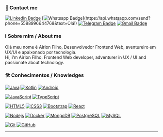 ### 📲 Contact me

[![Linkedin Badge](https://img.shields.io/badge/-LinkedIn-blue?style=flat-square&logo=Linkedin&logoColor=white&link=https://www.linkedin.com/in/airlonfilho/)](https://www.linkedin.com/in/airlonfilho/)
[![Whatsapp Badge](https://img.shields.io/badge/-Whatsapp-4CA143?style=flat-square&labelColor=4CA143&logo=whatsapp&logoColor=white&link=https://api.whatsapp.com/send?phone=5588996644768&text=Olá!)](https://api.whatsapp.com/send?phone=5588996644768&text=Olá!)
[![Telegram Badge](https://img.shields.io/badge/-Telegram-1ca0f1?style=flat-square&labelColor=1ca0f1&logo=telegram&logoColor=white&link=https://t.me/phyrllo)](https://t.me/phyrllo)
[![Gmail Badge](https://img.shields.io/badge/-Gmail-c14438?style=flat-square&logo=Gmail&logoColor=white&link=mailto:airlonfilho@alu.ufc.br)](mailto:airlonfilho@alu.ufc.br)

### ℹ️ Sobre mim / About me
Olá meu nome é Airlon Filho, Desenvolvedor Frontend Web, aventureiro em UX/UI e apaixonado por tecnologia. 
</br>
Hi, i'm Airlon Filho, Frontend Web developer, adventurer in UX / UI and passionate about technology.

### 🛠 Conhecimentos / Knowledges

[![Java](https://img.shields.io/badge/-Java-red?style=flat-square&logo=Java&logoColor=white&link=https://github.com/LuizCarlosAbbott/)](https://www.linkedin.com/in/airlonfilho/)
[![Kotlin](https://img.shields.io/badge/-Kotlin-blue?style=flat-square&logo=Kotlin&logoColor=white&link=https://github.com/LuizCarlosAbbott/)](https://www.linkedin.com/in/airlonfilho/)
[![Android](https://img.shields.io/badge/-Android-green?style=flat-square&logo=Android&logoColor=white&link=https://www.linkedin.com/in/airlonfilho/)](https://www.linkedin.com/in/airlonfilho/)

[![JavaScript](https://img.shields.io/badge/-JavaScript-black?style=flat-square&logo=javascript&link=https://www.linkedin.com/in/airlonfilho/)](https://www.linkedin.com/in/airlonfilho/)
[![TypeScript](https://img.shields.io/badge/-TypeScript-007ACC?style=flat-square&logo=typescript&link=https://www.linkedin.com/in/airlonfilho/)](https://www.linkedin.com/in/airlonfilho/)

[![HTML5](https://img.shields.io/badge/-HTML5-E34F26?style=flat-square&logo=html5&logoColor=white&link=https://www.linkedin.com/in/airlonfilho/)](https://www.linkedin.com/in/airlonfilho/)
[![CSS3](https://img.shields.io/badge/-CSS3-1572B6?style=flat-square&logo=css3&link=https://www.linkedin.com/in/airlonfilho/)](https://www.linkedin.com/in/airlonfilho/)
[![Bootstrap](https://img.shields.io/badge/-Bootstrap-563D7C?style=flat-square&logo=bootstrap&link=https://www.linkedin.com/in/airlonfilho/)](https://www.linkedin.com/in/airlonfilho/)
[![React](https://img.shields.io/badge/-React-black?style=flat-square&logo=react&link=https://www.linkedin.com/in/airlonfilho/)](https://www.linkedin.com/in/airlonfilho/)

[![Nodejs](https://img.shields.io/badge/-Nodejs-black?style=flat-square&logo=Node.js&link=https://www.linkedin.com/in/airlonfilho/)](https://www.linkedin.com/in/airlonfilho/)
[![Docker](https://img.shields.io/badge/-Docker-black?style=flat-square&logo=docker&link=https://www.linkedin.com/in/airlonfilho/)](https://www.linkedin.com/in/airlonfilho/)
[![MongoDB](https://img.shields.io/badge/-MongoDB-black?style=flat-square&logo=mongodb&link=https://www.linkedin.com/in/airlonfilho/)](https://www.linkedin.com/in/airlonfilho/)
[![PostgreSQL](https://img.shields.io/badge/-PostgreSQL-336791?style=flat-square&logo=postgresql&link=https://www.linkedin.com/in/airlonfilho/)](https://www.linkedin.com/in/airlonfilho/)
[![MySQL](https://img.shields.io/badge/-MySQL-black?style=flat-square&logo=mysql&link=https://www.linkedin.com/in/airlonfilho/)](https://www.linkedin.com/in/airlonfilho/)

[![Git](https://img.shields.io/badge/-Git-black?style=flat-square&logo=git&link=https://www.linkedin.com/in/airlonfilho/)](https://www.linkedin.com/in/airlonfilho/)
[![GitHub](https://img.shields.io/badge/-GitHub-181717?style=flat-square&logo=github&link=https://www.linkedin.com/in/airlonfilho/)](https://www.linkedin.com/in/airlonfilho/)

---
